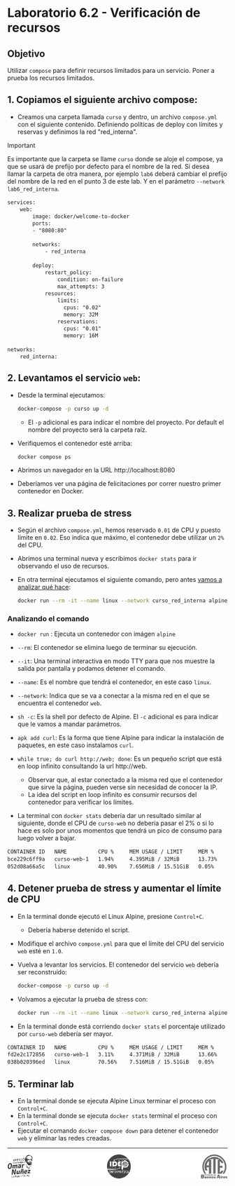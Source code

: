 # Laboratorio 6.2 - Verificación de recursos
## Objetivo
Utilizar `compose` para definir recursos limitados para un servicio. Poner a prueba los recursos limitados.


## 1. Copiamos el siguiente archivo compose:

- Creamos una carpeta llamada `curso` y dentro, un archivo `compose.yml` con el siguiente contenido. Definiendo políticas de deploy con límites y reservas y definimos la red "red_interna".

> [!IMPORTANT]  
> Es importante que la carpeta se llame `curso` donde se aloje el compose, ya que se usará de prefijo por defecto para el nombre de la red. Si desea llamar la carpeta de otra manera, por ejemplo `lab6` deberá cambiar el prefijo del nombre de la red en el punto 3 de este lab. Y en el parámetro `--network lab6_red_interna`.


```compose
services:
    web:
        image: docker/welcome-to-docker
        ports:
        - "8080:80"

        networks:
            - red_interna

        deploy:
            restart_policy:
                condition: on-failure
                max_attempts: 3
            resources:
                limits:
                  cpus: "0.02"
                  memory: 32M
                reservations:
                  cpus: "0.01"
                  memory: 16M

networks:
    red_interna:
```

## 2. Levantamos el servicio `web`:

- Desde la terminal ejecutamos:

    ```bash
    docker-compose -p curso up -d
    ```
    - El `-p` adicional es para indicar el nombre del proyecto. Por default el nombre del proyecto será la carpeta raíz.
- Verifiquemos el contenedor esté arriba:
    ```bash
    docker compose ps
    ```
- Abrimos un navegador en la URL http://localhost:8080
- Deberíamos ver una página de felicitaciones por correr nuestro primer contenedor en Docker.


## 3. Realizar prueba de stress

- Según el archivo `compose.yml`, hemos reservado `0.01` de CPU y puesto límite en `0.02`. Eso indica que máximo, el contenedor debe utilizar un `2%` del CPU.

- Abrimos una terminal nueva y escribimos `docker stats` para ir observando el uso de recursos.

- En otra terminal ejecutamos el siguiente comando, pero antes [vamos a analizar qué hace](#analizando-el-comando):

    ```bash
    docker run --rm -it --name linux --network curso_red_interna alpine sh -c "apk add curl && while true; do curl http://web; done"
    ```

### Analizando el comando

- `docker run` : Ejecuta un contenedor con imágen `alpine`
- `--rm`: El contenedor se elimina luego de terminar su ejecución.
- `--it`: Una terminal interactiva en modo TTY para que nos muestre la salida por pantalla y podamos detener el comando.
- `--name`: Es el nombre que tendrá el contenedor, en este caso `linux`.
- `--network`: Indica que se va a conectar a la misma red en el que se encuentra el contenedor `web`.
- `sh -c`: Es la shell por defecto de Alpine. El `-c` adicional es para indicar que le vamos a mandar parámetros.
- `apk add curl`: Es la forma que tiene Alpine para indicar la instalación de paquetes, en este caso instalamos `curl`.
- `while true; do curl http://web; done`: Es un pequeño script que está en loop infinito consultando la url http://web.
    - Observar que, al estar conectado a la misma red que el contenedor que sirve la página, pueden verse sin necesidad de conocer la IP.
    - La idea del script en loop infinito es consumir recursos del contenedor para verificar los límites.

- La terminal con `docker stats` debería dar un resultado similar al siguiente, donde el CPU de `curso-web` no debería pasar el 2% o si lo hace es solo por unos momentos que tendrá un pico de consumo para luego volver a bajar.

```bash
CONTAINER ID   NAME          CPU %     MEM USAGE / LIMIT     MEM %     NET I/O          BLOCK I/O  
bce229c6ff9a   curso-web-1   1.94%     4.395MiB / 32MiB      13.73%    715kB / 1.98MB   0B / 12.3kB
052d08a66a5c   linux         40.90%    7.656MiB / 15.51GiB   0.05%     5.43MB / 328kB   0B / 8.07MB
```

## 4. Detener prueba de stress y aumentar el límite de CPU

- En la terminal donde ejecutó el Linux Alpine, presione `Control+C`.
    - Debería haberse detenido el script.

- Modifique el archivo `compose.yml` para que el límite del CPU del servicio `web` esté en `1.0`.

- Vuelva a levantar los servicios. El contenedor del servicio `web` debería ser reconstruído: 

    ```bash
    docker-compose -p curso up -d
    ```

- Volvamos a ejecutar la prueba de stress con:

    ```bash
    docker run --rm -it --name linux --network curso_red_interna alpine sh -c "apk add curl && while true; do curl http://web; done"
    ```
- En la terminal donde está corriendo `docker stats` el porcentaje utilizado por `curso-web` debería ser mayor. 

```bash
CONTAINER ID   NAME          CPU %     MEM USAGE / LIMIT     MEM %     NET I/O          BLOCK I/O  
fd2e2c172856   curso-web-1   3.11%     4.371MiB / 32MiB      13.66%    331kB / 749kB    0B / 12.3kB
038b020396ed   linux         70.56%    7.516MiB / 15.51GiB   0.05%     5.47MB / 346kB   0B / 8.07MB
```

## 5. Terminar lab

- En la terminal donde se ejecuta Alpine Linux terminar el proceso con `Control+C`.
- En la terminal donde se ejecuta `docker stats` terminal el proceso con `Control+C`.
- Ejecutar el comando `docker compose down` para detener el contenedor `web` y eliminar las redes creadas.

--------

<p align="center">
  <img src="../../img/logos.footer.gray.webp">
</p>